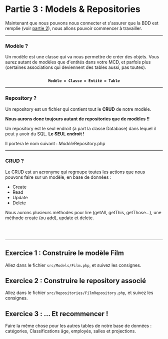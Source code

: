 # Partie 3 : Models & Repositories
Maintenant que nous pouvons nous connecter et s'assurer que la BDD est remplie (voir [partie 2](<partie 2.md>)), nous allons pouvoir commencer à travailler.

---
### Modèle ?
Un modèle est une classe qui va nous permettre de créer des objets. Vous aurez autant de modèles que d'entités dans votre MCD, et parfois plus (certaines associations qui deviennent des tables aussi, pas toutes).
<center><code><b>
 Modèle = Classe = Entité = Table 
</code></b></center>

---
### Repository ?
Un repository est un fichier qui contient tout le **CRUD** de notre modèle.

**Nous aurons donc toujours autant de repositories que de modèles !!**

Un repository est le seul endroit (à part la classe Database) dans lequel il peut y avoir du SQL. **Le SEUL endroit !**

Il portera le nom suivant : *Modèle*Repository.php

---
### CRUD ?
Le CRUD est un acronyme qui regroupe toutes les actions que nous pouvons faire sur un modèle, en base de données :
- Create
- Read
- Update
- Delete

Nous aurons plusieurs méthodes pour lire (getAll, getThis, getThose...), une méthode create (ou add), update et delete.

<br><br>

---
## Exercice 1 : Construire le modèle Film
Allez dans le fichier `src/Models/Film.php`, et suivez les consignes.

## Exercice 2 : Construire le repository associé
Allez dans le fichier `src/Repositories/FilmRepository.php`, et suivez les consignes.

## Exercice 3 : ... Et recommencer !
Faire la même chose pour les autres tables de notre base de données : catégories, Classifications âge, employés, salles et projections.

